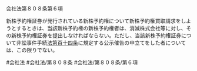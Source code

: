 会社法第８０８条第６項

新株予約権証券が発行されている新株予約権について新株予約権買取請求をしようとするときは、当該新株予約権の新株予約権者は、消滅株式会社等に対し、その新株予約権証券を提出しなければならない。ただし、当該新株予約権証券について非訟事件手続[法第百十四条](会社法＿＿＿＿第１１４条第１項)に規定する公示催告の申立てをした者については、この限りでない。

#会社法
#会社法/第８０８条
#会社法/第８０８条/第６項
